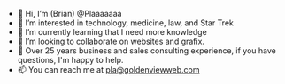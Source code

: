 - 👋 Hi, I’m (Brian) @Plaaaaaaa 
- 👀 I’m interested in technology, medicine, law, and Star Trek
- 🌱 I’m currently learning that I need more knowledge 
- 💞️ I’m looking to collaborate on websites and grafix.
- 🌱 Over 25 years business and sales consulting experience, if you have questions, I'm happy to help.
- 📫 You can reach me at pla@goldenviewweb.com 

<!---
Plaaaaaaa/Plaaaaaaa is a ✨ special ✨ repository because its `README.md` (this file) appears on your GitHub profile.
You can click the Preview link to take a look at your changes.
--->
